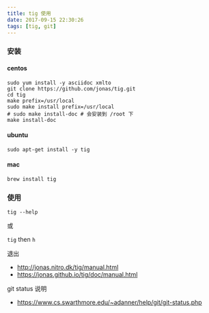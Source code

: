 ```yaml
---
title: tig 使用
date: 2017-09-15 22:30:26
tags: [tig, git]
---
```


### 安装

<!--more-->

#### centos

```
sudo yum install -y asciidoc xmlto
git clone https://github.com/jonas/tig.git
cd tig
make prefix=/usr/local
sudo make install prefix=/usr/local
# sudo make install-doc # 会安装到 /root 下
make install-doc
```

#### ubuntu

```
sudo apt-get install -y tig
```

#### mac

```
brew install tig
```

<!--more-->

### 使用


`tig --help`

或

`tig` then `h`

退出

* <http://jonas.nitro.dk/tig/manual.html>
* <https://jonas.github.io/tig/doc/manual.html>

git status 说明

* <https://www.cs.swarthmore.edu/~adanner/help/git/git-status.php>




